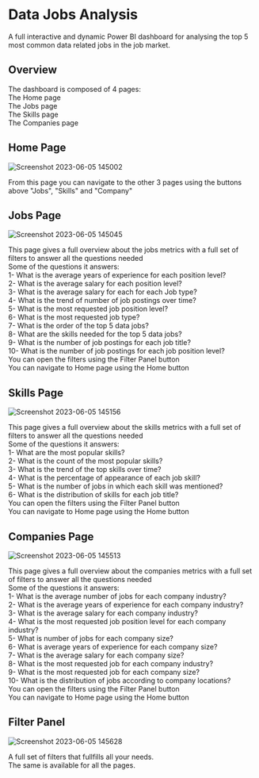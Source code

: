 # Data Jobs Analysis
A full interactive and dynamic Power BI dashboard for analysing the top 5 most common data related jobs in the job market.  
## Overview  
The dashboard is composed of 4 pages:  
The Home page  
The Jobs page  
The Skills page  
The Companies page  
## Home Page  
![Screenshot 2023-06-05 145002](https://github.com/MohabWafaie/Data-Jobs-Analysis/assets/39447236/3d386fed-b817-4cdb-ba33-9938e9918c62) 
  
From this page you can navigate to the other 3 pages using the buttons above "Jobs", "Skills" and "Company"
## Jobs Page  
![Screenshot 2023-06-05 145045](https://github.com/MohabWafaie/Data-Jobs-Analysis/assets/39447236/38d77e03-34c2-4d2d-8edb-40d2cbe6b89b)  
  
This page gives a full overview about the jobs metrics with a full set of filters to answer all the questions needed  
Some of the questions it answers:  
1- What is the average years of experience for each position level?  
2- What is the average salary for each position level?  
3- What is the average salary for each for each Job type?  
4- What is the trend of number of job postings over time?  
5- What is the most requested job position level?  
6- What is the most requested job type?  
7- What is the order of the top 5 data jobs?  
8- What are the skills needed for the top 5 data jobs?  
9- What is the number of job postings for each job title?  
10- What is the number of job postings for each job position level?  
You can open the filters using the Filter Panel button  
You can navigate to Home page using the Home button  
## Skills Page  
![Screenshot 2023-06-05 145156](https://github.com/MohabWafaie/Data-Jobs-Analysis/assets/39447236/2e9f925c-ac2c-4ec0-806b-5931de1e6e0c)  
  
This page gives a full overview about the skills metrics with a full set of filters to answer all the questions needed  
Some of the questions it answers:  
1- What are the most popular skills?  
2- What is the count of the most popular skills?  
3- What is the trend of the top skills over time?  
4- What is the percentage of appearance of each job skill?  
5- What is the number of jobs in which each skill was mentioned?  
6- What is the distribution of skills for each job title?  
You can open the filters using the Filter Panel button  
You can navigate to Home page using the Home button  
## Companies Page
![Screenshot 2023-06-05 145513](https://github.com/MohabWafaie/Data-Jobs-Analysis/assets/39447236/78d85f7c-c01d-486d-b79c-56cd21a0d2f5)  
  
This page gives a full overview about the companies metrics with a full set of filters to answer all the questions needed  
Some of the questions it answers:  
1- What is the average number of jobs for each company industry?  
2- What is the average years of experience for each company industry?  
3- What is the average salary for each company industry?  
4- What is the most requested job position level for each company industry?  
5- What is number of jobs for each company size?  
6- What is average years of experience for each company size?  
7- What is the average salary for each company size?  
8- What is the most requested job for each company industry?  
9- What is the most requested job for each company size?  
10- What is the distribution of jobs according to company locations?  
You can open the filters using the Filter Panel button  
You can navigate to Home page using the Home button  
## Filter Panel  
![Screenshot 2023-06-05 145628](https://github.com/MohabWafaie/Data-Jobs-Analysis/assets/39447236/7c470541-a689-4ec4-af46-73e04c3caf74)  
  
A full set of filters that fullfills all your needs.  
The same is available for all the pages.  
